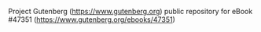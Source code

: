 Project Gutenberg (https://www.gutenberg.org) public repository for eBook #47351 (https://www.gutenberg.org/ebooks/47351)
